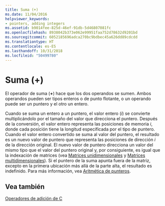 ```yaml
---
title: Suma (+)
ms.date: 11/04/2016
helpviewer_keywords:
- pointers, adding integers
ms.assetid: b9014fee-825d-46ef-91db-5d46807081fc
ms.openlocfilehash: 8938042b373e062e99951faa752d78632d9201bd
ms.sourcegitcommit: 6052185696adca270bc9bdbec45a626dd89cdcdd
ms.translationtype: HT
ms.contentlocale: es-ES
ms.lasthandoff: 10/31/2018
ms.locfileid: "50499780"
---
```

# <a name="addition-"></a>Suma (+)

El operador de suma (**+**) hace que los dos operandos se sumen. Ambos operandos pueden ser tipos enteros o de punto flotante, o un operando puede ser un puntero y el otro un entero.

Cuando se suma un entero a un puntero, el valor entero (*i*) se convierte multiplicándolo por el tamaño del valor que direcciona el puntero. Después de la conversión, el valor entero representa las posiciones de memoria *i*, donde cada posición tiene la longitud especificada por el tipo de puntero. Cuando el valor entero convertido se suma al valor del puntero, el resultado es un nuevo valor de puntero que representa las posiciones de dirección *i* de la dirección original. El nuevo valor de puntero direcciona un valor del mismo tipo que el valor del puntero original y, por consiguiente, es igual que la indexación de matrices (vea [Matrices unidimensionales](../c-language/one-dimensional-arrays.md) y [Matrices multidimensionales](../c-language/multidimensional-arrays-c.md)). Si el puntero de la suma apunta fuera de la matriz, excepto en la primera ubicación más allá de la parte alta, el resultado es indefinido. Para más información, vea [Aritmética de punteros](../c-language/pointer-arithmetic.md).

## <a name="see-also"></a>Vea también

[Operadores de adición de C](../c-language/c-additive-operators.md)